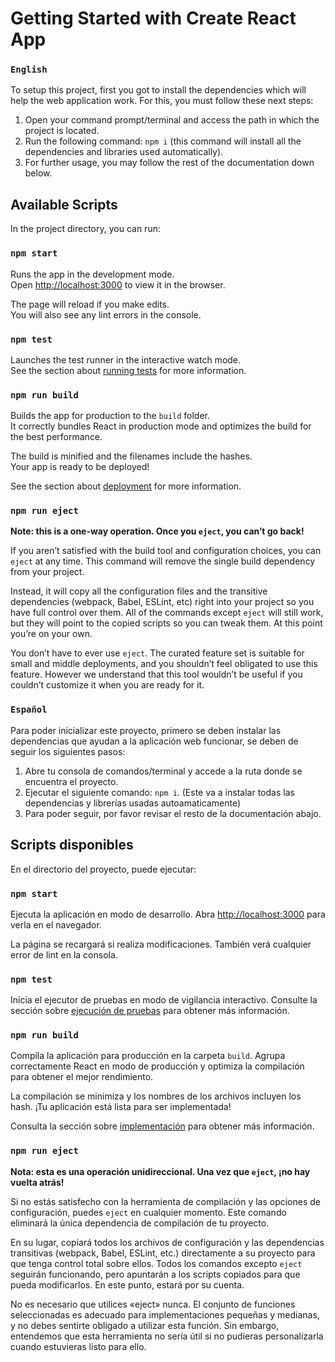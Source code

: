 # Getting Started with Create React App

  ### `English`
To setup this project, first you got to install the dependencies which will help the web application work.
For this, you must follow these next steps:

1. Open your command prompt/terminal and access the path in which the project is located.
2. Run the following command: `npm i` (this command will install all the dependencies and libraries used automatically).
3. For further usage, you may follow the rest of the documentation down below.

## Available Scripts

In the project directory, you can run:

### `npm start`

Runs the app in the development mode.\
Open [http://localhost:3000](http://localhost:3000) to view it in the browser.

The page will reload if you make edits.\
You will also see any lint errors in the console.

### `npm test`

Launches the test runner in the interactive watch mode.\
See the section about [running tests](https://facebook.github.io/create-react-app/docs/running-tests) for more information.

### `npm run build`

Builds the app for production to the `build` folder.\
It correctly bundles React in production mode and optimizes the build for the best performance.

The build is minified and the filenames include the hashes.\
Your app is ready to be deployed!

See the section about [deployment](https://facebook.github.io/create-react-app/docs/deployment) for more information.

### `npm run eject`

**Note: this is a one-way operation. Once you `eject`, you can’t go back!**

If you aren’t satisfied with the build tool and configuration choices, you can `eject` at any time. This command will remove the single build dependency from your project.

Instead, it will copy all the configuration files and the transitive dependencies (webpack, Babel, ESLint, etc) right into your project so you have full control over them. All of the commands except `eject` will still work, but they will point to the copied scripts so you can tweak them. At this point you’re on your own.

You don’t have to ever use `eject`. The curated feature set is suitable for small and middle deployments, and you shouldn’t feel obligated to use this feature. However we understand that this tool wouldn’t be useful if you couldn’t customize it when you are ready for it.

  ### `Español`
Para poder inicializar este proyecto, primero se deben instalar las dependencias que ayudan a la aplicación web funcionar, 
se deben de seguir los siguientes pasos:

1. Abre tu consola de comandos/terminal y accede a la ruta donde se encuentra el proyecto.
2. Ejecutar el siguiente comando: `npm i`. (Este va a instalar todas las dependencias y librerías usadas autoamaticamente)
3. Para poder seguir, por favor revisar el resto de la documentación abajo.

## Scripts disponibles

En el directorio del proyecto, puede ejecutar:

### `npm start`

Ejecuta la aplicación en modo de desarrollo.
Abra [http://localhost:3000](http://localhost:3000) para verla en el navegador.

La página se recargará si realiza modificaciones.
También verá cualquier error de lint en la consola.

### `npm test`

Inicia el ejecutor de pruebas en modo de vigilancia interactivo.
Consulte la sección sobre [ejecución de pruebas](https://facebook.github.io/create-react-app/docs/running-tests) para obtener más información.

### `npm run build`

Compila la aplicación para producción en la carpeta `build`.
Agrupa correctamente React en modo de producción y optimiza la compilación para obtener el mejor rendimiento.

La compilación se minimiza y los nombres de los archivos incluyen los hash.
¡Tu aplicación está lista para ser implementada!

Consulta la sección sobre [implementación](https://facebook.github.io/create-react-app/docs/deployment) para obtener más información.

### `npm run eject`

**Nota: esta es una operación unidireccional. Una vez que `eject`, ¡no hay vuelta atrás!**

Si no estás satisfecho con la herramienta de compilación y las opciones de configuración, puedes `eject` en cualquier momento. Este comando eliminará la única dependencia de compilación de tu proyecto.

En su lugar, copiará todos los archivos de configuración y las dependencias transitivas (webpack, Babel, ESLint, etc.) directamente a su proyecto para que tenga control total sobre ellos. Todos los comandos excepto `eject` seguirán funcionando, pero apuntarán a los scripts copiados para que pueda modificarlos. En este punto, estará por su cuenta.

No es necesario que utilices «eject» nunca. El conjunto de funciones seleccionadas es adecuado para implementaciones pequeñas y medianas, y no debes sentirte obligado a utilizar esta función. Sin embargo, entendemos que esta herramienta no sería útil si no pudieras personalizarla cuando estuvieras listo para ello.
